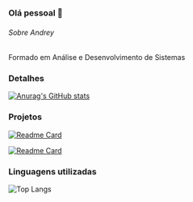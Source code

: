### Olá pessoal 👋

###### Sobre Andrey
Formado em Análise e Desenvolvimento de Sistemas

### Detalhes
[![Anurag's GitHub stats](https://github-readme-stats.vercel.app/api?username=andreyklaveren)](https://github.com/andreyklaveren/github-readme-stats)

### Projetos
[![Readme Card](https://github-readme-stats.vercel.app/api/pin/?username=andreyklaveren&repo=Tik-Tok-Clone&theme=dark)](https://github.com/anuraghazra/github-readme-stats)

[![Readme Card](https://github-readme-stats.vercel.app/api/pin/?username=andreyklaveren&repo=BuscadorCPF&theme=dark)](https://github.com/anuraghazra/github-readme-stats)

### Linguagens utilizadas
![Top Langs](https://github-readme-stats.vercel.app/api/top-langs/?username=andreyklaveren&hide_progress=true)
